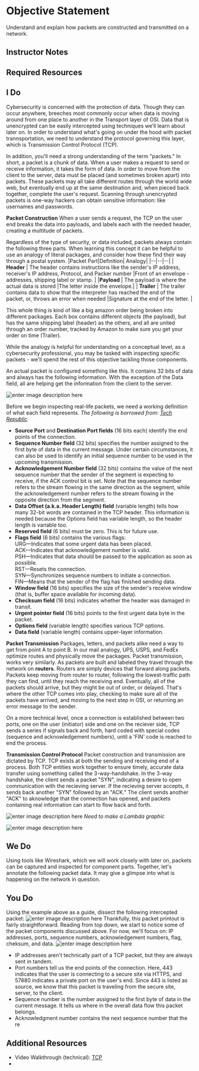 # Objective Statement


Understand and explain how packets are constructed and transmitted on a network.

## Instructor Notes


## Required Resources


## I Do
Cybersecurity is concerned with the protection of data. Though they can occur anywhere, breeches most commonly occur when data is moving around from one place to another in the Transport layer of OSI. Data that is unencrypted can be easily intercepted using techniques we’ll learn about later on. In order to understand what's going on under the hood with packet trannsportation, we need to understand the protocol governing this layer, which is Transmission Control Protocol (TCP). 

In addition, you'll need a strong understanding of the term "packets." In short, a packet is a chunk of data. When a user makes a request to send or receive information, it takes the form of data. In order to move from the client to the server, data must be placed (and sometimes broken apart) into packets. These packets may all take different routes through the world wide web, but eventually end up at the same destination and, when pieced back together, complete the user's request. Scanning through unencrypted packets is one-way hackers can obtain sensitive information: like usernames and passwords. 


**Packet Construction**
When a user sends a request, the TCP on the user end breaks the data into payloads, and labels each with the needed header, creating a multitude of packets. 

Regardless of the type of security, or data included, packets always contain the following three parts. When learning this concept it can be helpful to use an analogy of literal packages, and consider how these find their way through a postal system. 
|Packet Part|Definition| Analogy|
|--|--|--|
| **Header** | The header contains instructions like the sender's IP address, receiver's IP address, Protocol, and Packer number |Front of an envelope - addresses, shipping label or stamp. |
|**Payload** | The payload is where the actual data is stored |The letter inside the envelope.|
| **Trailer**  | The trailer contains data to show that the interpreter has reached the end of the packet, or, throws an error when needed  |Signature at the end of the letter. |

This whole thing is kind of like a big amazon order being broken into different packages. Each box contains different objects (the payload), but has the same shipping label (header) as the others, and all are united through an order number, tracked by Amazon to make sure you get your order on time (Trailer).  

While the analogy is helpful for understanding on a conceptual level, as a cybersecurity professional, you may be tasked with inspecting specific packets - we'll spend the rest of this objective tackling those components. 

An actual packet is configured something like this. It contains 32 bits of data and always has the following information. With the exception of the Data field, all are helping get the information from the client to the server. 

![enter image description here](https://lh3.googleusercontent.com/EGkPMWtfmCytOWdQPvofoHYAbiSv8-FL6fvAXm526xjmPQsZ7dLW7Y1QoRmFn8l8P0sL5ctVlAI)

Before we begin inspecting real-life packets, we need a working definition of what each field represents. 
*The following is borrowed from: [Tech Republic](https://www.techrepublic.com/article/exploring-the-anatomy-of-a-data-packet/)*
-   **Source Port**  and  **Destination Port fields**  (16 bits each) identify the end points of the connection.
-   **Sequence Number field**  (32 bits) specifies the number assigned to the first byte of data in the current message. Under certain circumstances, it can also be used to identify an initial sequence number to be used in the upcoming transmission.
-   **Acknowledgement  Number field**  (32 bits) contains the value of the next sequence number that the sender of the segment is expecting to receive, if the ACK control bit is set. Note that the sequence number refers to the stream flowing in the same direction as the segment, while the acknowledgement number refers to the stream flowing in the opposite direction from the segment.
-   **Data Offset  (a.k.a. Header Length) field**  (variable length) tells how many 32-bit words are contained in the TCP header. This information is needed because the Options field has variable length, so the header length is variable too.
-   **Reserved field**  (6 bits) must be zero. This is for future use.
-   **Flags field**  (6 bits) contains the various flags:  
    URG—Indicates that some urgent data has been placed.  
    ACK—Indicates that acknowledgement number is valid.  
    PSH—Indicates that data should be passed to the application as soon as possible.  
    RST—Resets the connection.  
    SYN—Synchronizes sequence numbers to initiate a connection.  
    FIN—Means that the sender of the flag has finished sending data.
-   **Window field**  (16 bits) specifies the size of the sender's receive window (that is, buffer space available for incoming data).
-   **Checksum field**  (16 bits) indicates whether the header was damaged in transit.
-   **Urgent pointer field**  (16 bits) points to the first urgent data byte in the packet.
-   **Options field**  (variable length) specifies various TCP options.
-   **Data field**  (variable length) contains upper-layer information.


**Packet Transmission**
Packages, letters, and packets alike need a way to get from point A to point B. In our mail analogy, UPS, USPS, and FedEx optimize routes and physically move the packages. Packet transmission, works very similarly. As packets are built and labeled they travel through the network on **routers**. Routers are simply devices that forward along packets. Packets keep moving from router to router, following the lowest-traffic path they can find, until they reach the receiving end. Eventually, all of the packets should arrive, but they might be out of order, or delayed. That's where the other TCP comes into play, checking to make sure all of the packets have arrived, and moving to the next step in OSI, or returning an error message to the sender. 

On a more technical level, once a connection is established between two ports, one on the user (initiator) side and one on the reciever side, TCP sends a series if signals back and forth, hard coded with special codes (sequence and acknowledgement numbers), until a 'FIN' code is reached to end the process. 

**Transmission Control Protocol**
Packet construction and transmission are dictated by TCP. TCP exists at both the sending and receiving end of a process. Both TCP entities work together to ensure timely, accurate data transfer using something called the 3-way-handshake. In the 3-way handshake, the client sends a packet "SYN", indicating a desire to open communication with the recieving server. If the recieving server accepts, it sends back another "SYN" followed by an "ACK." The client sends another "ACK" to aknowledge that the connection has opened, and packets containing real information can start to flow back and forth. 

![enter image description here](https://lh3.googleusercontent.com/9sRO80ifa3IzSP4OPzDdcmH4zmVnMx7s71UYDmWMmQ-KcFOx22cL7eEA55PUOgWVWTi_621xrUo)
*Need to make a Lambda graphic* 

![enter image description here](https://lh3.googleusercontent.com/TnoaLUVjrOHY8EjLbJpZauIFcKLfDyL5RkzqCn1qDGok5SxwwZ0b8FHKCeLqJ_iuC7pKYyTW6l4)


## We Do
 Using tools like Wireshark, which we will work closely with later on, packets can be captured and inspected for component parts. Together, let's annotate the following packet data. It may give a glimpse into what is happening on the network in question. 



## You Do
Using the example above as a guide, dissect the following intercepted packet: 
![enter image description here](https://lh3.googleusercontent.com/BxWSReZ0wbBW3u0QZDZpWNkwOWfUkDL8ZQW9eVrZNPeYxp0ePfGhtLRd9bTG9i9hnIAwStrFV48)
Thankfully, this packet printout is fairly straightforward. Reading from top down, we start to notice some of the packet components discussed above. For now, we'll focus on: IP addresses, ports, sequence numbers, acknowledgement numbers, flag, cheksum, and data. 
![enter image description here](https://lh3.googleusercontent.com/68F2hIAa_tmkDwtwggDtLc26B8JPjMco0TBe-l3gq0Q9DPRl4CbZ57why7G-A0nw39mmltbCUvc)
* IP addresses aren't technically part of a TCP packet, but they are always sent in tandem. 
* Port numbers tell us the end points of the connection. Here, 443 indicates that the user is connecting to a secure site via HTTPS, and 57880 indicates a private port on the user's end. Since 443 is listed as source, we know that this packet is traveling from the secure site, server, to the client. 
* Sequence number is the number assigned to the first byte of data in the current message. It tells us where in the overall data flow this packet belongs. 
* Acknowledgment number contains the next sequence number that the re



## Additional Resources

- Video Walkthrough (technical): [TCP](https://www.youtube.com/watch?v=4IMc3CaMhyY&list=PLowKtXNTBypH19whXTVoG3oKSuOcw_XeW&index=13&t=0s)
- 
<!--stackedit_data:
eyJoaXN0b3J5IjpbLTE2ODUxMTgzNzQsMjEwMTU0NTI5Niw1MT
E4NDE1MTksLTExMDIyNDgwNzIsLTE0MDIxMTk5NzUsMTM0MjU1
NjUzNywyMDY3Mjc2MDMsMzk5MDE0ODUzLDkxMzk1MTYzMCwxNj
g3NTIzNjg1LDEwNDIxNDQyOSw3MjI0MjkwNjBdfQ==
-->